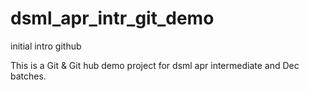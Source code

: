 # dsml_apr_intr_git_demo
 initial intro github

This is a Git & Git hub demo project for dsml apr intermediate and Dec batches.

